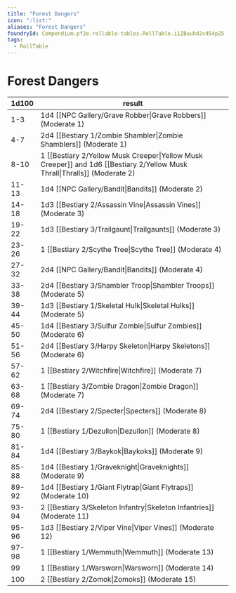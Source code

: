 ```yaml
---
title: "Forest Dangers"
icon: ":list:"
aliases: "Forest Dangers"
foundryId: Compendium.pf2e.rollable-tables.RollTable.i1ZBuuhd2vd54pZ5
tags:
  - RollTable
---
```


# Forest Dangers
| 1d100 | result |
|------|--------|
| 1-3 | 1d4 [[NPC Gallery/Grave Robber\|Grave Robbers]] (Moderate 1) |
| 4-7 | 2d4 [[Bestiary 1/Zombie Shambler\|Zombie Shamblers]] (Moderate 1) |
| 8-10 | 1 [[Bestiary 2/Yellow Musk Creeper\|Yellow Musk Creeper]] and 1d6 [[Bestiary 2/Yellow Musk Thrall\|Thralls]] (Moderate 2) |
| 11-13 | 1d4 [[NPC Gallery/Bandit\|Bandits]] (Moderate 2) |
| 14-18 | 1d3 [[Bestiary 2/Assassin Vine\|Assassin Vines]] (Moderate 3) |
| 19-22 | 1d3 [[Bestiary 3/Trailgaunt\|Trailgaunts]] (Moderate 3) |
| 23-26 | 1 [[Bestiary 2/Scythe Tree\|Scythe Tree]] (Moderate 4) |
| 27-32 | 2d4 [[NPC Gallery/Bandit\|Bandits]] (Moderate 4) |
| 33-38 | 2d4 [[Bestiary 3/Shambler Troop\|Shambler Troops]] (Moderate 5) |
| 39-44 | 1d3 [[Bestiary 1/Skeletal Hulk\|Skeletal Hulks]] (Moderate 5) |
| 45-50 | 1d4 [[Bestiary 3/Sulfur Zombie\|Sulfur Zombies]] (Moderate 6) |
| 51-56 | 2d4 [[Bestiary 3/Harpy Skeleton\|Harpy Skeletons]] (Moderate 6) |
| 57-62 | 1 [[Bestiary 2/Witchfire\|Witchfire]] (Moderate 7) |
| 63-68 | 1 [[Bestiary 3/Zombie Dragon\|Zombie Dragon]] (Moderate 7) |
| 69-74 | 2d4 [[Bestiary 2/Specter\|Specters]] (Moderate 8) |
| 75-80 | 1 [[Bestiary 1/Dezullon\|Dezullon]] (Moderate 8) |
| 81-84 | 1d4 [[Bestiary 3/Baykok\|Baykoks]] (Moderate 9) |
| 85-88 | 1d4 [[Bestiary 1/Graveknight\|Graveknights]] (Moderate 9) |
| 89-92 | 1d4 [[Bestiary 1/Giant Flytrap\|Giant Flytraps]] (Moderate 10) |
| 93-94 | 2 [[Bestiary 3/Skeleton Infantry\|Skeleton Infantries]] (Moderate 11) |
| 95-96 | 1d3 [[Bestiary 2/Viper Vine\|Viper Vines]] (Moderate 12) |
| 97-98 | 1 [[Bestiary 1/Wemmuth\|Wemmuth]] (Moderate 13) |
| 99 | 1 [[Bestiary 1/Warsworn\|Warsworn]] (Moderate 14) |
| 100 | 2 [[Bestiary 2/Zomok\|Zomoks]] (Moderate 15) |
